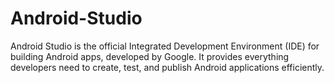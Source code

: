 # Android-Studio
Android Studio is the official Integrated Development Environment (IDE) for building Android apps, developed by Google. It provides everything developers need to create, test, and publish Android applications efficiently.
